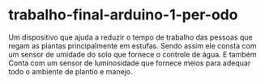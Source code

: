 # trabalho-final-arduino-1-per-odo
Um dispositivo que ajuda a reduzir o tempo de trabalho das pessoas que regam as plantas principalmente em estufas.   Sendo assim ele consta com um sensor de umidade do solo que fornece o controle de água. E também Conta com um sensor de luminosidade que fornece meios para adequar todo o ambiente de plantio e manejo.
